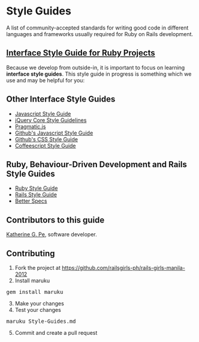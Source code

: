 # Style Guides

A list of community-accepted standards for writing good code in different languages and frameworks usually required for Ruby on Rails development.

## <a href="http://bridgeutopia.github.com/interface-style-guide/" title="Interface Style Guide for Ruby Projects" target="_blank">Interface Style Guide for Ruby Projects </a>
Because we develop from outside-in, it is important to focus on learning **interface style guides**.
This style guide in progress is something which we use and may be helpful for you:

## Other Interface Style Guides

<ul>
<li><a href="https://github.com/airbnb/javascript" target="_blank" title="Javascript Style Guide">Javascript Style Guide</a></li>
<li><a href="http://docs.jquery.com/JQuery_Core_Style_Guidelines" target="_blank" title="jQuery Core Style Guidelines">jQuery Core Style Guidelines</a></li>
<li><a href="https://github.com/madrobby/pragmatic.js" target="_blank" title="Pragmatic.js">Pragmatic.js</a></li>
<li><a href="https://github.com/styleguide/javascript" target="_blank" title="Github's Javascript Style Guide">Github's Javascript Style Guide</a></li>
<li><a href="https://github.com/styleguide/css" target="_blank" title="Github's CSS Style Guide">Github's CSS Style Guide</a></li>
<li><a href="https://github.com/polarmobile/coffeescript-style-guide" target="_blank" title="Coffeescript Style Guide">Coffeescript Style Guide</a></li>
</ul>

## Ruby, Behaviour-Driven Development and Rails Style Guides

<ul>
<li><a href="https://github.com/bbatsov/ruby-style-guide" title="Ruby Style Guide" target="_blank">Ruby Style Guide</a></li>
<li><a href="https://github.com/bbatsov/rails-style-guide" target="_blank" title="Rails Style Guide">Rails Style Guide</a></li>
<li><a href="http://betterspecs.org/" target="_blank" title="Better Specs">Better Specs</a></li>
</ul>

## Contributors to this guide

<a href ="https://blog.bridgeutopiaweb.com" target="_blank"> Katherine G. Pe</a>, software developer.


## Contributing

1. Fork the project at https://github.com/railsgirls-ph/rails-girls-manila-2012
2. Install maruku
<pre class="brush: shell">
gem install maruku
</pre>
3. Make your changes
4. Test your changes
<pre class="brush: shell">
maruku Style-Guides.md
</pre>
5. Commit and create a pull request
